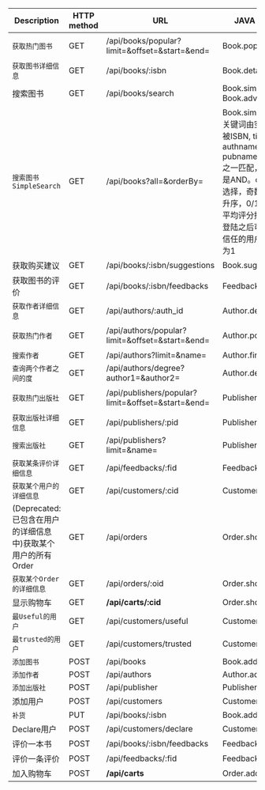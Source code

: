 Description | HTTP method | URL | JAVA implementation | Note
-- | -- | -- | -- | --
`获取热门图书` | GET | /api/books/popular?limit=&offset=&start=&end= | Book.popular() | *ADMIN*: 返回sales
`获取图书详细信息` | GET | /api/books/:isbn | Book.details()
搜索图书 | GET | /api/books/search | Book.simpleSearch(), Book.advancedSearch()
`搜索图书 SimpleSearch` | GET | /api/books?all=&orderBy= | Book.simpleSearch(), all里的关键词由空格隔开，关键词可被ISBN, title, subtitle, authname, summary, pubname, keyword, subject之一匹配，关键词之间的关系是AND。orderBy总共有6种选择，奇数代表降序，偶数是升序，0/1出版年份排序，2/3平均评分排序，4/5（当用户登陆之后可用）被当前用户所信任的用户的平均评分，默认为1 | *PARTIALLY LOGINED*
获取购买建议 | GET | /api/books/:isbn/suggestions | Book.suggest() | *LOGINED*
获取图书的评价 | GET | /api/books/:isbn/feedbacks | Feedback.showFeedbacks()
`获取作者详细信息` | GET | /api/authors/:auth_id | Author.deatils()
`获取热门作者` | GET | /api/authors/popular?limit=&offset=&start=&end= | Author.popular() | 参见获取热门图书
`搜索作者` | GET | /api/authors?limit=&name= | Author.find()
`查询两个作者之间的度` | GET | /api/authors/degree?author1=&author2= | Author.degree()
`获取热门出版社` | GET | /api/publishers/popular?limit=&offset=&start=&end= | Publisher.popular() | 参见获取热门图书
`获取出版社详细信息` | GET | /api/publishers/:pid | Publisher.showDeatils()
`搜索出版社` | GET | /api/publishers?limit=&name= | Publisher.find()
`获取某条评价详细信息` | GET | /api/feedbacks/:fid| Feedback.details()
`获取某个用户的详细信息` | GET | /api/customers/:cid | Customer.details() | *LOGINED*
(Deprecated: 已包含在用户的详细信息中)获取某个用户的所有Order | GET | /api/orders | Order.showAllOrder() | *LOGINED*
`获取某个Order的详细信息` | GET | /api/orders/:oid | Order.showOrderDetails() | *LOGINED*
显示购物车 | GET | **/api/carts/:cid** | Order.showCart() | *LOGINED*
`最Useful的用户` | GET | /api/customers/useful | Customer.usefulUsers() | *ADMIN*
`最trusted的用户` | GET | /api/customers/trusted | Customer.trustedUsers() | *ADMIN*
`添加图书` | POST | /api/books | Book.add() | *ADMIN*
`添加作者` | POST | /api/authors | Author.add() | *ADMIN*
`添加出版社` | POST | /api/publisher | Publisher.add() | *ADMIN*
添加用户 | POST | /api/customers | Customer.signupMenu()
`补货` | PUT | /api/books/:isbn | Book.add() | *ADMIN*
Declare用户 | POST | /api/customers/declare | Customer.declareUser() | *LOGINED*
评价一本书 | POST | /api/books/:isbn/feedbacks | Feedback.record() | *LOGINED*
评价一条评价 | POST | /api/feedbacks/:fid | Feedback.assessFeedback() | *LOGINED*
加入购物车 | POST | **/api/carts** | Order.add2Cart() | *LOGINED*

